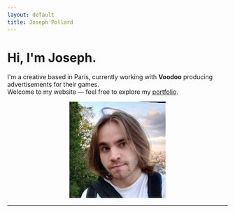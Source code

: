 ```yaml
---
layout: default
title: Joseph Pollard
---
```


# Hi, I'm Joseph.

I'm a creative based in Paris, currently working with **Voodoo** producing advertisements for their games.  
Welcome to my website — feel free to explore my [portfolio](./portfolio).

<p align="center">
  <img src="assets/images/me!.jpg" alt="Photo of Joseph" width="220" height="220">
</p>

---



